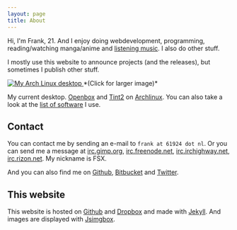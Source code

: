 ```yaml
---
layout: page
title: About
---
```


Hi, I'm Frank, 21. And I enjoy doing webdevelopment, programming,
reading/watching manga/anime and [listening music][Last.fm]. I
also do other stuff.

I mostly use this website to announce projects (and the releases), but sometimes
I publish other stuff.

<a class="jsimgbox" href="{{ site.cdn }}/img/current_desktop.png">
  <img src="{{ site.cdn }}/img/current_desktop_small.png" alt="My Arch Linux desktop" />
</a>
*(Click for larger image)*

My current desktop. [Openbox][] and [Tint2][] on [Archlinux][].
You can also take a look at the [list of software](/software.html) I use.


## Contact

You can contact me by sending an e-mail to `frank at 61924 dot nl`. Or you can
send me a message at [irc.gimp.org][irc1], [irc.freenode.net][irc2],
[irc.irchighway.net][irc3], [irc.rizon.net][irc4]. My nickname is FSX.

And you can also find me on [Github][], [Bitbucket][] and [Twitter][].


## This website

This website is hosted on [Github][] and [Dropbox][] and made with [Jekyll][].
And images are displayed with [Jsimgbox][].


 [Last.fm]: http://www.last.fm/user/F1E4

 [Archlinux]: http://www.archlinux.org/
 [Openbox]: http://icculus.org/openbox/index.php/Main_Page
 [Tint2]: http://code.google.com/p/tint2/
 [Conky]: http://conky.sourceforge.net/
 [Urxvtc]: http://software.schmorp.de/pkg/rxvt-unicode.html
 [Pymp]: http://jdolan.dyndns.org/trac/wiki/Pymp

 [irc1]: irc://irc.gimp.org
 [irc2]: irc://irc.freenode.net
 [irc3]: irc://irc.irchighway.net
 [irc4]: irc://irc.rizon.net

 [Github]: http://github.com/FSX
 [Bitbucket]: http://bitbucket.org/fsx
 [Twitter]: http://twitter.com/franksmit

 [Dropbox]: https://www.dropbox.com/
 [Jekyll]: http://jekyllrb.com/
 [Jsimgbox]: /projects.html#h-jsimgbox
